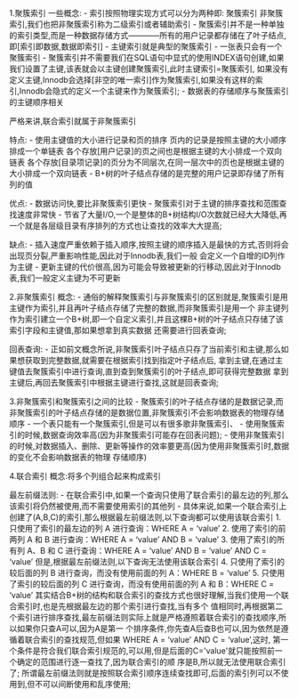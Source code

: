1.聚簇索引
  一些概念:
    - 索引按照物理实现方式可以分为两种即: 聚簇索引 非聚簇索引,我们也把非聚簇索引称为二级索引或者辅助索引
    - 聚簇索引并不是一种单独的索引类型,而是一种数据存储方式————所有的用户记录都存储在了叶子结点,即[索引即数据,数据即索引]
    - 主键索引就是典型的聚簇索引
    - 一张表只会有一个聚簇索引
    - 聚簇索引并不需要我们在SQL语句中显式的使用INDEX语句创建,如果我们设置了主键,该表就会以主键创建聚簇索引,此时主键索引=聚簇索引,
      如果没有定义主键,Innodb会选择[非空的唯一索引]作为聚簇索引,如果没有这样的索引,Innodb会隐式的定义一个主键来作为聚簇索引;
    - 数据表的存储顺序与聚簇索引的主键顺序相关


严格来讲,联合索引就属于非聚簇索引

  特点:
    - 使用主键值的大小进行记录和页的排序
      页内的记录是按照主键的大小顺序排成一个单链表
      各个存放[用户记录]的页之间也是根据主键的大小排成一个双向链表
      各个存放[目录项记录]的页分为不同层次,在同一层次中的页也是根据主键的大小排成一个双向链表
    - B+树的叶子结点存储的是完整的用户记录即存储了所有列的值

  优点:
    - 数据访问快,要比非聚簇索引更快
    - 聚簇索引对于主键的排序查找和范围查找速度非常快
    - 节省了大量I/O,一个是整体的B+树结构I/O次数就已经大大降低,再一个就是各层级目录有序排列的方式也让查找的效率大大提高;

  缺点:
    - 插入速度严重依赖于插入顺序,按照主键的顺序插入是最快的方式,否则将会出现页分裂,严重影响性能,因此对于Innodb表,我们一般
      会定义一个自增的ID列作为主键
    - 更新主键的代价很高,因为可能会导致被更新的行移动,因此对于Innodb表,我们一般定义主键为不可更新

2.非聚簇索引
  概念:
    - 通俗的解释聚簇索引与非聚簇索引的区别就是,聚簇索引是用主键作为索引,并且再叶子结点存储了完整的数据,而非聚簇索引是用一个
      非主键列作为索引建立一个B+树,即一个自定义索引,并且这棵B+树的叶子结点只存储了该索引字段和主键值,那如果想拿到真实数据
      还需要进行回表查询;

  回表查询:
    - 正如前文概念所说,非聚簇索引叶子结点只存了当前索引和主键,那么如果想获取到完整数据,就需要在根据索引找到指定叶子结点后,
      拿到主键,在通过主键值去聚簇索引中进行查询,直到查到聚簇索引的叶子结点,即可获得完整数据
      拿到主键后,再回去聚簇索引中根据主键进行查找,这就是回表查询;
  
3.非聚簇索引和聚簇索引之间的比较
    - 聚簇索引的叶子结点存储的是数据记录,而非聚簇索引的叶子结点存储的是数据位置,非聚簇索引不会影响数据表的物理存储顺序
    - 一个表只能有一个聚簇索引,但是可以有很多歌非聚簇索引、
    - 使用聚簇索引的时候,数据查询效率高(因为非聚簇索引可能存在回表问题);
    - 使用非聚簇索引的时候,对数据插入、删除、更新等操作的效率要更高(因为使用非聚簇索引时,数据的变化不会影响数据表的物理
      存储顺序)

4.联合索引
  概念:将多个列组合起来构成索引

  最左前缀法则:
    - 在联合索引中,如果一个查询只使用了联合索引的最左边的列,那么该索引将仍然被使用,而不需要使用索引的其他列
    - 具体来说,如果一个联合索引上创建了(A,B,C)的索引,那么根据最左前缀法则,以下查询都可以使用该联合索引
      1. 只使用了索引的最左边的列 A 进行查询：WHERE A = ‘value’
      2. 使用了索引的前两列 A 和 B 进行查询：WHERE A = ‘value’ AND B = ‘value’
      3. 使用了索引的所有列 A、B 和 C 进行查询：WHERE A = ‘value’ AND B = ‘value’ AND C = ‘value’
      但是,根据最左前缀法则,以下查询无法使用该联合索引
      4. 只使用了索引的较后面的列 B 进行查询，而没有使用前面的列 A：WHERE B = ‘value’
      5. 只使用了索引的较后面的列 C 进行查询，而没有使用前面的列 A 和 B：WHERE C = ‘value’
      其实结合B+树的结构和联合索引的查找方式也很好理解,当我们使用一个联合索引时,也是先根据最左边的那个索引进行查找,当有多个 
    值相同时,再根据第二个索引进行排序查找,最左前缀法则实际上就是严格遵照着联合索引的查找顺序,所以如果你只查A可以,因为A是第一
    个排序条件,你先查A后查B也可以,因为依然是遵循着联合索引的查找规范,但如果 WHERE A = ‘value’ AND C = ‘value’,这时,
    第一个条件是符合我们联合索引规范的,可以用,但是后面的C='value'就只能按照前一个确定的范围进行逐一查找了,因为联合索引的顺
    序是B,所以就无法使用联合索引了;
      所谓最左前缀法则就是按照联合索引顺序连续查找即可,后面的索引列可以不使用到,但不可以间断使用和乱序使用;